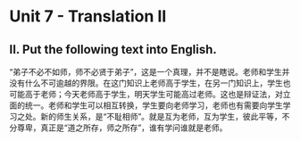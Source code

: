 # Unit 7 - Translation II

## II. Put the following text into English.

“弟子不必不如师，师不必贤于弟子”，这是一个真理，并不是瞎说。老师和学生并没有什么不可逾越的界限。在这门知识上老师高于学生，在另一门知识上，学生也可能高于老师；今天老师高于学生，明天学生可能高过老师。这也是辩证法，对立面的统一。老师和学生可以相互转换，学生要向老师学习，老师也有需要向学生学习之处。新的师生关系，是“不耻相师”。就是互为老师，互为学生，彼此平等，不分尊卑，真正是“道之所存，师之所存”，谁有学问谁就是老师。